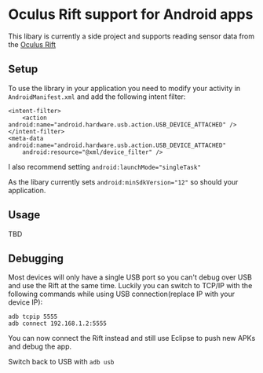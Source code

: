 Oculus Rift support for Android apps
====================================

This libary is currently a side project and supports reading sensor data from
the [Oculus Rift](http://www.oculusvr.com/)

Setup
-----

To use the library in your application you need to modify your activity in `AndroidManifest.xml` and add the following intent filter:

	<intent-filter>
		<action android:name="android.hardware.usb.action.USB_DEVICE_ATTACHED" />
    </intent-filter>
	<meta-data android:name="android.hardware.usb.action.USB_DEVICE_ATTACHED"
		android:resource="@xml/device_filter" />
		
I also recommend setting `android:launchMode="singleTask"`

As the libary currently sets `android:minSdkVersion="12"` so should your application.

Usage
-----

TBD

Debugging
---------

Most devices will only have a single USB port so you can't debug over USB and use the Rift at the same time. Luckily you can switch to 
TCP/IP with the following commands while using USB connection(replace IP with your device IP):
	
	adb tcpip 5555
	adb connect 192.168.1.2:5555
	
You can now connect the Rift instead and still use Eclipse to push new APKs and debug the app.

Switch back to USB with `adb usb`